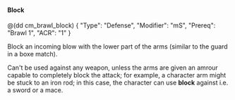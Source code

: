 #### Block

@(dd cm_brawl_block)
{ "Type": "Defense",
	"Modifier": "mS",
	"Prereq": "Brawl 1",
	"ACR": "1"
}

Block an incoming blow with the lower part of the arms (similar to the guard
in a boxe match).

Can't be used against any weapon, unless the arms are given an amrour
capable to completely block the attack; for example, a character arm might be
stuck to an iron rod; in this case, the character can use __block__ against i.e.
a sword or a mace.
